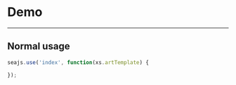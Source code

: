 # Demo

---

## Normal usage

````javascript
seajs.use('index', function(xs.artTemplate) {

});
````

